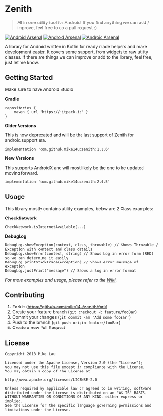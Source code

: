 # Zenith
> All in one utility tool for Android. If you find anything we can add / improve, feel free to do a pull request :)

[![Android Arsenal](https://img.shields.io/badge/Android%20Arsenal-Zenith-brightgreen.svg?style=popout-square)](https://android-arsenal.com/details/1/7019)
[![Android Arsenal](https://img.shields.io/badge/Twitter-mike14u-blue.svg?style=popout-square)](https://www.twitter.com/mike14u)
[![Android Arsenal](https://img.shields.io/badge/Github-mike14u-ff69b4.svg?style=popout-square)](https://github.com/mike14u)

A library for Android written in Kotlin for ready made helpers and make development easier. It covers some support, from
widgets to raw utility classes. If there are things we can improve or add to the library, feel free, just let me know.

## Getting Started

Make sure to have Android Studio

**Gradle**

```
repositories {
    maven { url "https://jitpack.io" }
}
```

**Older Versions**

This is now deprecated and will be the last support of Zenith for android.support era.

```
implementation 'com.github.mike14u:zenith:1.1.6'
```

**New Versions**

This supports AndroidX and will most likely be the one to be updated moving forward.

```
implementation 'com.github.mike14u:zenith:2.0.5'
```

## Usage

This library mostly contains utility examples, below are 2 Class examples:

**CheckNetwork**

```
CheckNetwork.isInternetAvailable(...)
```

**DebugLog**

```
DebugLog.showException(context, class, throwable) // Shows Throwable / Exception with context and class details
DebugLog.showError(context, string) // Shows Log in error form (RED) so we can determine it easily
DebugLog.printStackTrace(exception) // Shows error message of exception
DebugLog.justPrint("message") // Shows a log in error format
```

_For more examples and usage, please refer to the [Wiki](https://github.com/mike14u/zenith/wiki)._

## Contributing

1. Fork it (<https://github.com/mike14u/zenith/fork>)
2. Create your feature branch (`git checkout -b feature/fooBar`)
3. Commit your changes (`git commit -am 'Add some fooBar'`)
4. Push to the branch (`git push origin feature/fooBar`)
5. Create a new Pull Request

## License

```
Copyright 2018 Mike Lau

Licensed under the Apache License, Version 2.0 (the "License");
you may not use this file except in compliance with the License.
You may obtain a copy of the License at

http://www.apache.org/licenses/LICENSE-2.0

Unless required by applicable law or agreed to in writing, software
distributed under the License is distributed on an "AS IS" BASIS,
WITHOUT WARRANTIES OR CONDITIONS OF ANY KIND, either express or implied.
See the License for the specific language governing permissions and
limitations under the License.
```
